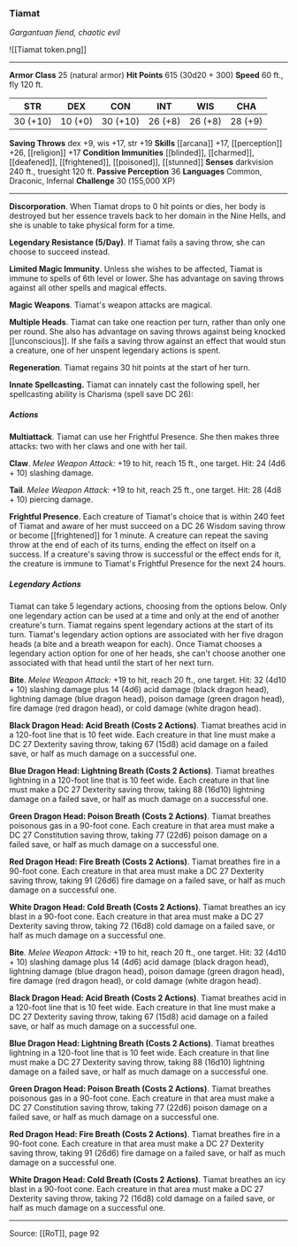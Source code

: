 ### Tiamat
_Gargantuan fiend, chaotic evil_

![[Tiamat token.png]]


---

**Armor Class** 25 (natural armor)
**Hit Points** 615 (30d20 + 300)
**Speed** 60 ft., fly 120 ft.

| STR     | DEX     | CON     | INT     | WIS     | CHA     |
|---------|---------|---------|---------|---------|---------|
| 30 (+10) | 10 (+0) | 30 (+10) | 26 (+8) | 26 (+8) | 28 (+9) |

**Saving Throws** dex +9, wis +17, str +19
**Skills** [[arcana]] +17, [[perception]] +26, [[religion]] +17
**Condition Immunities** [[blinded]], [[charmed]], [[deafened]], [[frightened]], [[poisoned]], [[stunned]]
**Senses** darkvision 240 ft., truesight 120 ft.
**Passive Perception** 36
**Languages** Common, Draconic, Infernal
**Challenge** 30 (155,000 XP)

---

**Discorporation**. When Tiamat drops to 0 hit points or dies, her body is destroyed but her essence travels back to her domain in the Nine Hells, and she is unable to take physical form for a time.

**Legendary Resistance (5/Day)**. If Tiamat fails a saving throw, she can choose to succeed instead.

**Limited Magic Immunity**. Unless she wishes to be affected, Tiamat is immune to spells of 6th level or lower. She has advantage on saving throws against all other spells and magical effects.

**Magic Weapons**. Tiamat's weapon attacks are magical.

**Multiple Heads**. Tiamat can take one reaction per turn, rather than only one per round. She also has advantage on saving throws against being knocked [[unconscious]]. If she fails a saving throw against an effect that would stun a creature, one of her unspent legendary actions is spent.

**Regeneration**. Tiamat regains 30 hit points at the start of her turn.

**Innate Spellcasting.** Tiamat can innately cast the following spell, her spellcasting ability is Charisma (spell save DC 26):

##### Actions
**Multiattack**. Tiamat can use her Frightful Presence. She then makes three attacks: two with her claws and one with her tail.

**Claw**. _Melee Weapon Attack:_ +19 to hit, reach 15 ft., one target. Hit: 24 (4d6 + 10) slashing damage.

**Tail**. _Melee Weapon Attack:_ +19 to hit, reach 25 ft., one target. Hit: 28 (4d8 + 10) piercing damage.

**Frightful Presence**. Each creature of Tiamat's choice that is within 240 feet of Tiamat and aware of her must succeed on a DC 26 Wisdom saving throw or become [[frightened]] for 1 minute. A creature can repeat the saving throw at the end of each of its turns, ending the effect on itself on a success. If a creature's saving throw is successful or the effect ends for it, the creature is immune to Tiamat's Frightful Presence for the next 24 hours.

##### Legendary Actions
Tiamat can take 5 legendary actions, choosing from the options below. Only one legendary action can be used at a time and only at the end of another creature's turn. Tiamat regains spent legendary actions at the start of its turn.
Tiamat's legendary action options are associated with her five dragon heads (a bite and a breath weapon for each). Once Tiamat chooses a legendary action option for one of her heads, she can't choose another one associated with that head until the start of her next turn.

**Bite**. _Melee Weapon Attack:_ +19 to hit, reach 20 ft., one target. Hit: 32 (4d10 + 10) slashing damage plus 14 (4d6) acid damage (black dragon head), lightning damage (blue dragon head), poison damage (green dragon head), fire damage (red dragon head), or cold damage (white dragon head).

**Black Dragon Head: Acid Breath (Costs 2 Actions)**. Tiamat breathes acid in a 120-foot line that is 10 feet wide. Each creature in that line must make a DC 27 Dexterity saving throw, taking 67 (15d8) acid damage on a failed save, or half as much damage on a successful one.

**Blue Dragon Head: Lightning Breath (Costs 2 Actions)**. Tiamat breathes lightning in a 120-foot line that is 10 feet wide. Each creature in that line must make a DC 27 Dexterity saving throw, taking 88 (16d10) lightning damage on a failed save, or half as much damage on a successful one.

**Green Dragon Head: Poison Breath (Costs 2 Actions)**. Tiamat breathes poisonous gas in a 90-foot cone. Each creature in that area must make a DC 27 Constitution saving throw, taking 77 (22d6) poison damage on a failed save, or half as much damage on a successful one.

**Red Dragon Head: Fire Breath (Costs 2 Actions)**. Tiamat breathes fire in a 90-foot cone. Each creature in that area must make a DC 27 Dexterity saving throw, taking 91 (26d6) fire damage on a failed save, or half as much damage on a successful one.

**White Dragon Head: Cold Breath (Costs 2 Actions)**. Tiamat breathes an icy blast in a 90-foot cone. Each creature in that area must make a DC 27 Dexterity saving throw, taking 72 (16d8) cold damage on a failed save, or half as much damage on a successful one.

**Bite**. _Melee Weapon Attack:_ +19 to hit, reach 20 ft., one target. Hit: 32 (4d10 + 10) slashing damage plus 14 (4d6) acid damage (black dragon head), lightning damage (blue dragon head), poison damage (green dragon head), fire damage (red dragon head), or cold damage (white dragon head).

**Black Dragon Head: Acid Breath (Costs 2 Actions)**. Tiamat breathes acid in a 120-foot line that is 10 feet wide. Each creature in that line must make a DC 27 Dexterity saving throw, taking 67 (15d8) acid damage on a failed save, or half as much damage on a successful one.

**Blue Dragon Head: Lightning Breath (Costs 2 Actions)**. Tiamat breathes lightning in a 120-foot line that is 10 feet wide. Each creature in that line must make a DC 27 Dexterity saving throw, taking 88 (16d10) lightning damage on a failed save, or half as much damage on a successful one.

**Green Dragon Head: Poison Breath (Costs 2 Actions)**. Tiamat breathes poisonous gas in a 90-foot cone. Each creature in that area must make a DC 27 Constitution saving throw, taking 77 (22d6) poison damage on a failed save, or half as much damage on a successful one.

**Red Dragon Head: Fire Breath (Costs 2 Actions)**. Tiamat breathes fire in a 90-foot cone. Each creature in that area must make a DC 27 Dexterity saving throw, taking 91 (26d6) fire damage on a failed save, or half as much damage on a successful one.

**White Dragon Head: Cold Breath (Costs 2 Actions)**. Tiamat breathes an icy blast in a 90-foot cone. Each creature in that area must make a DC 27 Dexterity saving throw, taking 72 (16d8) cold damage on a failed save, or half as much damage on a successful one.


---

Source: [[RoT]], page 92